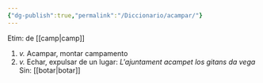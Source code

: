 ```yaml
---
{"dg-publish":true,"permalink":"/Diccionario/acampar/"}
---
```


Etim: de [[camp\|camp]]
1. *v.* Acampar, montar campamento
2. *v.* Echar, expulsar de un lugar: *L'ajuntament acampet los gitans da vega*
     Sin: [[botar\|botar]]